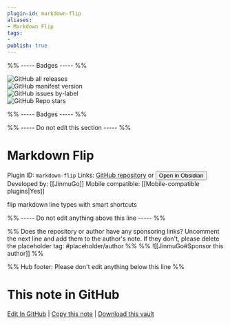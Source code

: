 ```yaml
---
plugin-id: markdown-flip
aliases:
- Markdown Flip
tags: 
- 
publish: true
---
```


%% ----- Badges ----- %%

![GitHub all releases](https://img.shields.io/github/downloads/JinmuGo/obsidian-markdown-flip/total?color=573E7A&logo=github&style=for-the-badge)   
![GitHub manifest version](https://img.shields.io/github/manifest-json/v/JinmuGo/obsidian-markdown-flip?color=573E7A&logo=github&style=for-the-badge)   
![GitHub issues by-label](https://img.shields.io/github/issues/JinmuGo/obsidian-markdown-flip/help%20wanted?color=573E7A&logo=github&style=for-the-badge)   
![GitHub Repo stars](https://img.shields.io/github/stars/JinmuGo/obsidian-markdown-flip?color=573E7A&logo=github&style=for-the-badge)

%% ----- Badges ----- %%

%% ----- Do not edit this section ----- %%

# Markdown Flip

Plugin ID: `markdown-flip`
Links: [GitHub repository](https://github.com/JinmuGo/obsidian-markdown-flip) or [<button id=HH>Open in Obsidian</button>](obsidian://show-plugin?id=markdown-flip)
Developed by: [[JinmuGo]]
Mobile compatible: [[Mobile-compatible plugins|Yes]]

flip markdown line types with smart shortcuts

%% ----- Do not edit anything above this line ----- %% 

%% Does the repository or author have any sponsoring links? Uncomment the next line and add them to the author's note. If they don't, please delete the placeholder tag: #placeholder/author %%
%% ![[JinmuGo#Sponsor this author]] %%

%% Hub footer: Please don't edit anything below this line %%

# This note in GitHub

<span class="git-footer">[Edit In GitHub](https://github.dev/obsidian-community/obsidian-hub/blob/main/02%20-%20Community%20Expansions/02.05%20All%20Community%20Expansions/Plugins/markdown-flip.md "git-hub-edit-note") | [Copy this note](https://raw.githubusercontent.com/obsidian-community/obsidian-hub/main/02%20-%20Community%20Expansions/02.05%20All%20Community%20Expansions/Plugins/markdown-flip.md "git-hub-copy-note") | [Download this vault](https://github.com/obsidian-community/obsidian-hub/archive/refs/heads/main.zip "git-hub-download-vault") </span>
